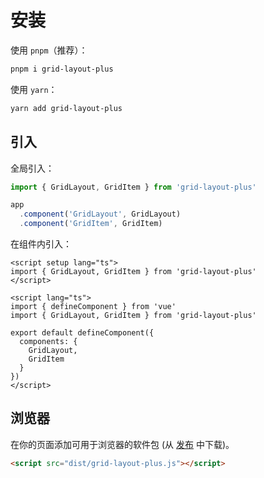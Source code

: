 # 安装

使用 `pnpm`（推荐）：

```sh
pnpm i grid-layout-plus
```

使用 `yarn`：

```sh
yarn add grid-layout-plus
```

## 引入

全局引入：

```ts
import { GridLayout, GridItem } from 'grid-layout-plus'

app
  .component('GridLayout', GridLayout)
  .component('GridItem', GridItem)
```

在组件内引入：

```vue
<script setup lang="ts">
import { GridLayout, GridItem } from 'grid-layout-plus'
</script>
```

```vue
<script lang="ts">
import { defineComponent } from 'vue'
import { GridLayout, GridItem } from 'grid-layout-plus'

export default defineComponent({
  components: {
    GridLayout,
    GridItem
  }
})
</script>
```

## 浏览器

在你的页面添加可用于浏览器的软件包 (从 [发布](https://github.com/HJG20201314/grid-layout-plus/releases) 中下载)。

```html
<script src="dist/grid-layout-plus.js"></script>
```
